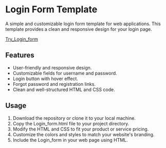 # Login Form Template

A simple and customizable login form template for web applications. This template provides a clean and responsive design for your login page.

[Try_Login_form]( https://bala174.github.io/Login_form/)

## Features

- User-friendly and responsive design.
- Customizable fields for username and password.
- Login button with hover effect.
- Forgot password and registration links.
- Clean and well-structured HTML and CSS code.

## Usage

1. Download the repository or clone it to your local machine.
2. Copy the Login_form.html file to your project directory.
3. Modify the HTML and CSS to fit your product or service pricing.
4. Customize the colors and styles to match your website's branding.
5. Include the Login_form in your web page using HTML.


